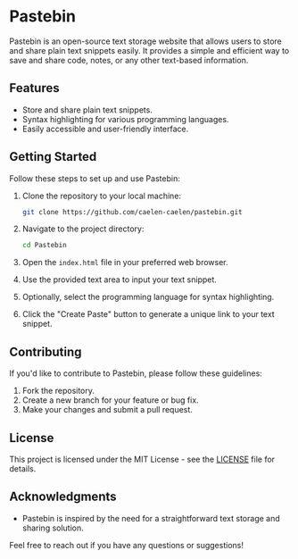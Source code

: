# Pastebin

Pastebin is an open-source text storage website that allows users to store and share plain text snippets easily. It provides a simple and efficient way to save and share code, notes, or any other text-based information.

## Features

- Store and share plain text snippets.
- Syntax highlighting for various programming languages.
- Easily accessible and user-friendly interface.

## Getting Started

Follow these steps to set up and use Pastebin:

1. Clone the repository to your local machine:

   ```bash
   git clone https://github.com/caelen-caelen/pastebin.git
   ```

2. Navigate to the project directory:

   ```bash
   cd Pastebin
   ```

3. Open the `index.html` file in your preferred web browser.

4. Use the provided text area to input your text snippet.

5. Optionally, select the programming language for syntax highlighting.

6. Click the "Create Paste" button to generate a unique link to your text snippet.

## Contributing

If you'd like to contribute to Pastebin, please follow these guidelines:

1. Fork the repository.
2. Create a new branch for your feature or bug fix.
3. Make your changes and submit a pull request.

## License

This project is licensed under the MIT License - see the [LICENSE](LICENSE) file for details.

## Acknowledgments

- Pastebin is inspired by the need for a straightforward text storage and sharing solution.

Feel free to reach out if you have any questions or suggestions!
